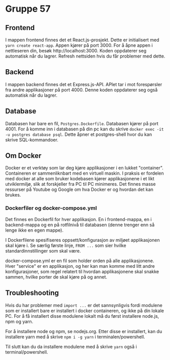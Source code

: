 # Gruppe 57

## Frontend

I mappen frontend finnes det et React.js-prosjekt. Dette er initialisert med `yarn create react-app`. Appen kjører på port 3000. For å åpne appen i nettleseren din, besøk http://localhost:3000. Koden oppdaterer seg automatisk når du lagrer. Refresh nettsiden hvis du får problemer med dette.

## Backend

I mappen backend finnes det et Express.js-API. APIet tar i mot forespørsler fra andre applikasjoner på port 4000. Denne koden oppdaterer seg også automatisk når du lagrer.

## Database

Databasen har bare en fil, `Postgres.Dockerfile`. Databasen kjører på port 4001. For å komme inn i databasen på din pc kan du skrive `docker exec -it -u postgres database psql`. Dette åpner et postgres-shell hvor du kan skrive SQL-kommandoer.

## Om Docker

Docker er et verktøy som lar deg kjøre applikasjoner i en lukket "container". Containeren er sammenliknbart med en virtuell maskin. I praksis er fordelen med docker at alle som bruker kodebasen kjører applikasjonene i et likt utviklermiljø, slik at forskjeller fra PC til PC minimeres. Det finnes masse ressurser på Youtube og Google om hva Docker er og hvordan det kan brukes.

### Dockerfiler og docker-compose.yml

Det finnes en Dockerfil for hver applikasjon. En i frontend-mappa, en i backend-mappa og en på rotfilnivå til databasen (denne trenger enn så lenge ikke en egen mappe).

I Dockerfilene spesifiseres oppsett/konfigurasjon av miljøet applikasjonen skal kjøre i. Se særlig første linje, `FROM ...` som sier hvilke standardinnstillinger som skal være.

docker-compose.yml er en fil som holder orden på alle applikasjonene. Hver "service" er en applikasjon, og her kan man komme med litt andre konfigurasjoner, som regel relatert til hvordan applikasjonene skal snakke sammen, hvilke porter de skal kjøre på og annet.

## Troubleshooting

Hvis du har problemer med `import ...` er det sannsynligvis fordi modulene som er installert bare er installert i docker containeren, og ikke på din lokale PC.
For å få installert disse modulene lokalt må du først installere node.js, npm og yarn.

For å installere node og npm, se nodejs.org.
Etter disse er installert, kan du installere yarn med å skrive `npm i -g yarn` i terminalen/powershell.

Til slutt kan du da installere modulene med å skrive `yarn` også i terminal/powershell.
